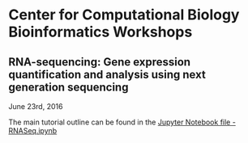 # Center for Computational Biology Bioinformatics Workshops

## RNA-sequencing: Gene expression quantification and analysis using next generation sequencing

June 23rd, 2016

The main tutorial outline can be found in the [Jupyter Notebook file - RNASeq.ipynb](RNASeq.ipynb)
